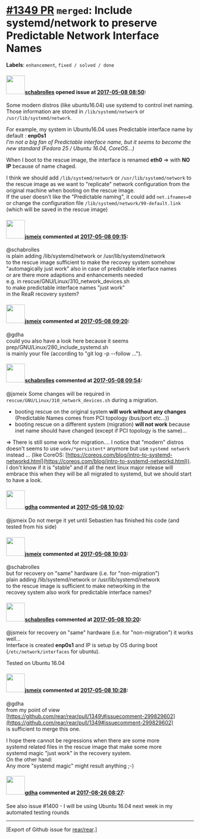 [\#1349 PR](https://github.com/rear/rear/pull/1349) `merged`: Include systemd/network to preserve Predictable Network Interface Names
=====================================================================================================================================

**Labels**: `enhancement`, `fixed / solved / done`

#### <img src="https://avatars.githubusercontent.com/u/19491077?u=0021b16ab426902cbe676f6831f41607bbe4d441&v=4" width="50">[schabrolles](https://github.com/schabrolles) opened issue at [2017-05-08 08:50](https://github.com/rear/rear/pull/1349):

Some modern distros (like ubuntu16.04) use systemd to control inet
naming.  
Those information are stored in `/lib/systemd/network` or
`/usr/lib/systemd/network`.

For example, my system in Ubuntu16.04 uses Predictable interface name by
default : **enp0s1**  
*I'm not a big fan of Predictable interface name, but it seems to become
the new standard (Fedora 25 / Ubuntu 16.04, CoreOS...)*

When I boot to the rescue image, the interface is renamed **eth0** =&gt;
with **NO IP** because of name chaged.

I think we should add `/lib/systemd/network` or
`/usr/lib/systemd/network` to the rescue image as we want to "replicate"
network configuration from the original machine when booting on the
rescue image.  
If the user doesn't like the "Predictable naming", it could add
`net.ifnames=0` or change the configuration file
`/lib/systemd/network/99-default.link` (which will be saved in the
rescue image)

#### <img src="https://avatars.githubusercontent.com/u/1788608?u=925fc54e2ce01551392622446ece427f51e2f0ce&v=4" width="50">[jsmeix](https://github.com/jsmeix) commented at [2017-05-08 09:15](https://github.com/rear/rear/pull/1349#issuecomment-299815455):

@schabrolles  
is plain adding /lib/systemd/network or /usr/lib/systemd/network  
to the rescue image sufficient to make the recovey system somehow  
"automagically just work" also in case of predictable interface names  
or are there more adaptions and enhancements needed  
e.g. in rescue/GNU/Linux/310\_network\_devices.sh  
to make predictable interface names "just work"  
in the ReaR recovery system?

#### <img src="https://avatars.githubusercontent.com/u/1788608?u=925fc54e2ce01551392622446ece427f51e2f0ce&v=4" width="50">[jsmeix](https://github.com/jsmeix) commented at [2017-05-08 09:20](https://github.com/rear/rear/pull/1349#issuecomment-299816617):

@gdha  
could you also have a look here because it seems  
prep/GNU/Linux/280\_include\_systemd.sh  
is mainly your file (according to "git log -p --follow ...").

#### <img src="https://avatars.githubusercontent.com/u/19491077?u=0021b16ab426902cbe676f6831f41607bbe4d441&v=4" width="50">[schabrolles](https://github.com/schabrolles) commented at [2017-05-08 09:54](https://github.com/rear/rear/pull/1349#issuecomment-299824109):

@jsmeix Some changes will be required in
`rescue/GNU/Linux/310_network_devices.sh` during a migration.

-   booting rescue on the original system **will work without any
    changes** (Predictable Names comes from PCI topology (bus/port
    etc...))
-   booting rescue on a different system (migration) **will not work**
    because inet name should have changed (except if PCI topology is the
    same)...

=&gt; There is still some work for migration.... I notice that "modern"
distros doesn't seems to use `udev/*persistent*` anymore but use
`systemd network` instead ... (like CoreOS:
[https://coreos.com/blog/intro-to-systemd-networkd.html](https://coreos.com/blog/intro-to-systemd-networkd.html)).
I don't know if it is "stable" and if all the next linux major release
will embrace this when they will be all migrated to systemd, but we
should start to have a look.

#### <img src="https://avatars.githubusercontent.com/u/888633?u=cdaeb31efcc0048d3619651aa18dd4b76e636b21&v=4" width="50">[gdha](https://github.com/gdha) commented at [2017-05-08 10:02](https://github.com/rear/rear/pull/1349#issuecomment-299825944):

@jsmeix Do not merge it yet until Sebastien has finished his code (and
tested from his side)

#### <img src="https://avatars.githubusercontent.com/u/1788608?u=925fc54e2ce01551392622446ece427f51e2f0ce&v=4" width="50">[jsmeix](https://github.com/jsmeix) commented at [2017-05-08 10:03](https://github.com/rear/rear/pull/1349#issuecomment-299825996):

@schabrolles  
but for recovery on "same" hardware (i.e. for "non-migration")  
plain adding /lib/systemd/network or /usr/lib/systemd/network  
to the rescue image is sufficient to make networking in the  
recovey system also work for predictable interface names?

#### <img src="https://avatars.githubusercontent.com/u/19491077?u=0021b16ab426902cbe676f6831f41607bbe4d441&v=4" width="50">[schabrolles](https://github.com/schabrolles) commented at [2017-05-08 10:20](https://github.com/rear/rear/pull/1349#issuecomment-299829602):

@jsmeix for recovery on "same" hardware (i.e. for "non-migration") it
works well...  
Interface is created **enp0s1** and IP is setup by OS during boot
(`/etc/network/interfaces` for ubuntu).

Tested on Ubuntu 16.04

#### <img src="https://avatars.githubusercontent.com/u/1788608?u=925fc54e2ce01551392622446ece427f51e2f0ce&v=4" width="50">[jsmeix](https://github.com/jsmeix) commented at [2017-05-08 10:28](https://github.com/rear/rear/pull/1349#issuecomment-299831197):

@gdha  
from my point of view  
[https://github.com/rear/rear/pull/1349\#issuecomment-299829602](https://github.com/rear/rear/pull/1349#issuecomment-299829602)  
is sufficient to merge this one.

I hope there cannot be regressions when there are some more  
systemd related files in the rescue image that make some more  
systemd magic "just work" in the recovery system.  
On the other hand:  
Any more "systemd magic" might result anything ;-)

#### <img src="https://avatars.githubusercontent.com/u/888633?u=cdaeb31efcc0048d3619651aa18dd4b76e636b21&v=4" width="50">[gdha](https://github.com/gdha) commented at [2017-08-26 08:27](https://github.com/rear/rear/pull/1349#issuecomment-325102374):

See also issue \#1400 - I will be using Ubuntu 16.04 next week in my
automated testing rounds

------------------------------------------------------------------------

\[Export of Github issue for
[rear/rear](https://github.com/rear/rear).\]

